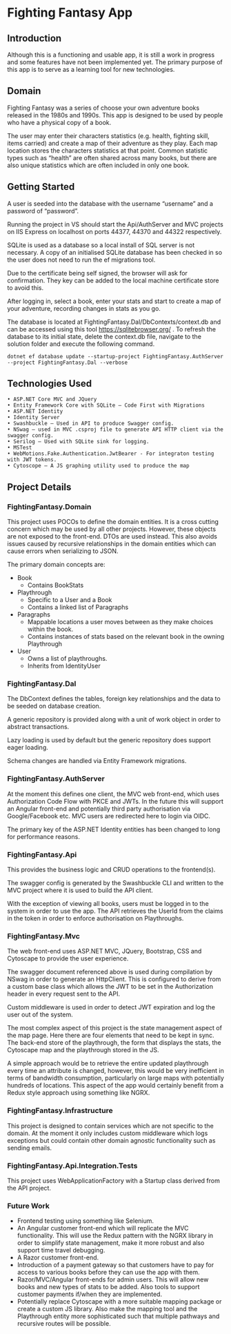 # Fighting Fantasy App
## Introduction
Although this is a functioning and usable app, it is still a work in progress and some features have not been implemented yet. The primary purpose of this app is to serve as a learning tool for new technologies.

## Domain
Fighting Fantasy was a series of choose your own adventure books released in the 1980s and 1990s. This app is designed to be used by people who have a physical copy of a book. 

The user may enter their characters statistics (e.g. health, fighting skill, items carried) and create a map of their adventure as they play. Each map location stores the characters statistics at that point.  Common statistic types such as “health” are often shared across many books, but there are also unique statistics which are often included in only one book. 
## Getting Started
A user is seeded into the database with the username “username” and a password of “password”.

Running the project in VS should start the Api/AuthServer and MVC projects on IIS Express on localhost on ports 44377, 44370 and 44322 respectively. 

SQLite is used as a database so a local install of SQL server is not necessary.
A copy of an initialised SQLite database has been checked in so the user does not need to run the ef migrations tool.

Due to the certificate being self signed, the browser will ask for confirmation. They key can be added to the local machine certificate store to avoid this.

After logging in, select a book, enter your stats and start to create a map of your adventure, recording changes in stats as you go.

The database is located at FightingFantasy.Dal/DbContexts/context.db and can be accessed using this tool https://sqlitebrowser.org/ .
To refresh the database to its initial state, delete the context.db file, navigate to the solution folder and execute the following command.

`dotnet ef database update --startup-project FightingFantasy.AuthServer --project FightingFantasy.Dal --verbose`
## Technologies Used
    • ASP.NET Core MVC and JQuery
    • Entity Framework Core with SQLite – Code First with Migrations
    • ASP.NET Identity
    • Identity Server 
    • Swashbuckle – Used in API to produce Swagger config.
    • NSwag – used in MVC .csproj file to generate API HTTP client via the swagger config.
    • Serilog – Used with SQLite sink for logging.
    • MSTest 
    • WebMotions.Fake.Authentication.JwtBearer - For integraton testing with JWT tokens.
    • Cytoscope – A JS graphing utility used to produce the map
## Project Details
### FightingFantasy.Domain
This project uses POCOs to define the domain entities. It is a cross cutting concern which may be used by all other projects. However, these objects are not exposed to the front-end. DTOs are used instead. This also avoids issues caused by recursive relationships in the domain entities which can cause errors when serializing to JSON. 

The primary domain concepts are:
- Book 
  - Contains BookStats 
- Playthrough
  - Specific to a User and a Book
  - Contains a linked list of Paragraphs
- Paragraphs
  - Mappable locations a user moves between as they make choices within the book.
  - Contains instances of stats based on the relevant book in the owning Playthrough
- User
  - Owns a list of playthroughs.
  - Inherits from IdentityUser
### FightingFantasy.Dal
The DbContext defines the tables, foreign key relationships and the data to be seeded on database creation. 

A generic repository is provided along with a unit of work object in order to abstract transactions. 

Lazy loading is used by default but the generic repository does support eager loading.

Schema changes are handled via Entity Framework migrations.

### FightingFantasy.AuthServer
At the moment this defines one client, the MVC web front-end, which uses Authorization Code Flow with PKCE and JWTs. In the future this will support an Angular front-end and potentially third party authorisation via Google/Facebook etc. 
MVC users are redirected here to login via OIDC.

The primary key of the ASP.NET Identity entities has been changed to long for performance reasons.
### FightingFantasy.Api
This provides the business logic and CRUD operations to the frontend(s). 

The swagger config is generated by the Swashbuckle CLI and written to the MVC project where it is used to build the API client.

With the exception of viewing all books, users must be logged in to the system in order to use the app. The API retrieves the UserId from the claims in the token in order to enforce authorisation on Playthroughs.

### FightingFantasy.Mvc

The web front-end uses ASP.NET MVC, JQuery, Bootstrap, CSS and Cytoscape to provide the user experience. 

The swagger document referenced above is used during compilation by NSwag in order to generate an HttpClient. This is configured to derive from a custom base class which allows the JWT to be set in the Authorization header in every request sent to the API. 

Custom middleware is used in order to detect JWT expiration and log the user out of the system.

The most complex aspect of this project is the state management aspect of the map page. Here there are four elements that need to be kept in sync. The back-end store of the playthrough, the form that displays the stats, the Cytoscape map and the playthrough stored in the JS. 

A simple approach would be to retrieve the entire updated playthrough every time an attribute is changed, however, this would be very inefficient in terms of bandwidth consumption, particularly on large maps with potentially hundreds of locations. This aspect of the app would certainly benefit from a Redux style approach using something like NGRX.

### FightingFantasy.Infrastructure
This project is designed to contain services which are not specific to the domain. At the moment it only includes custom middleware which logs exceptions but could contain other domain agnostic functionality such as sending emails.

### FightingFantasy.Api.Integration.Tests
This project uses WebApplicationFactory with a Startup class derived from the API project.

### Future Work 
- Frontend testing using something like Selenium.
- An Angular customer front-end which will replicate the MVC functionality. This will use the Redux pattern with the NGRX library in order to simplify state management, make it more robust and also support time travel debugging.
- A Razor customer front-end.
- Introduction of a payment gateway so that customers have to pay for access to various books before they can use the app with them.
- Razor/MVC/Angular front-ends for admin users. This will allow new books and new types of stats to be added. Also tools to support customer payments if/when they are implemented.
- Potentially replace Cytoscape with a more suitable mapping package or create a custom JS library. Also make the mapping tool and the Playthrough entity more sophisticated such that multiple pathways and recursive routes will be possible.
